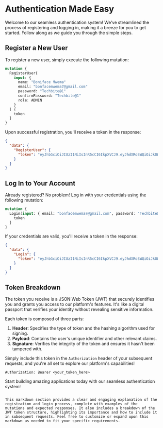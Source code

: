 
# Authentication Made Easy

Welcome to our seamless authentication system! We've streamlined the process of registering and logging in, making it a breeze for you to get started. Follow along as we guide you through the simple steps.

## Register a New User

To register a new user, simply execute the following mutation:

```graphql
mutation {
  RegisterUser(
    input: {
      name: "Boniface Mwema"
      email: "bonfacemwema7@gmail.com"
      password: "Techbite@1"
      confirmPassword: "Techbite@1"
      role: ADMIN
    }
  ) {
    token
  }
}
```

Upon successful registration, you'll receive a token in the response:

```json
{
  "data": {
    "RegisterUser": {
      "token": "eyJhbGciOiJIUzI1NiIsInR5cCI6IkpXVCJ9.eyJhdXRoSWQiOiJkOWRkMTU4NC04N2U4LTQ4MGUtYWI0Yi00M2JlNjhhNzI5ZjUifQ.vMbcXdW8wehRdTYbz2bmiihdhIBuwuMvlflyzu46_2g"
    }
  }
}
```

## Log In to Your Account

Already registered? No problem! Log in with your credentials using the following mutation:

```graphql
mutation {
  Login(input: { email: "bonfacemwema7@gmail.com", password: "Techbite@1" }) {
    token
  }
}
```

If your credentials are valid, you'll receive a token in the response:

```json
{
  "data": {
    "Login": {
      "token": "eyJhbGciOiJIUzI1NiIsInR5cCI6IkpXVCJ9.eyJhdXRoSWQiOiJkOWRkMTU4NC04N2U4LTQ4MGUtYWI0Yi00M2JlNjhhNzI5ZjUifQ.vMbcXdW8wehRdTYbz2bmiihdhIBuwuMvlflyzu46_2g"
    }
  }
}
```

## Token Breakdown

The token you receive is a JSON Web Token (JWT) that securely identifies you and grants you access to our platform's features. It's like a digital passport that verifies your identity without revealing sensitive information.

Each token is composed of three parts:

1. **Header**: Specifies the type of token and the hashing algorithm used for signing.
2. **Payload**: Contains the user's unique identifier and other relevant claims.
3. **Signature**: Verifies the integrity of the token and ensures it hasn't been tampered with.

Simply include this token in the `Authorization` header of your subsequent requests, and you're all set to explore our platform's capabilities!

```
Authorization: Bearer <your_token_here>
```

Start building amazing applications today with our seamless authentication system!
```

This markdown section provides a clear and engaging explanation of the registration and login process, complete with examples of the mutations and expected responses. It also includes a breakdown of the JWT token structure, highlighting its importance and how to include it in subsequent requests. Feel free to customize or expand upon this markdown as needed to fit your specific requirements.